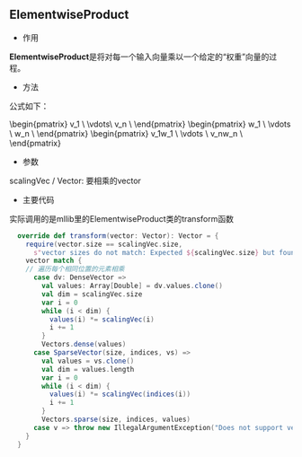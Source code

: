 ElementwiseProduct
--

- 作用

**ElementwiseProduct**是将对每一个输入向量乘以一个给定的“权重”向量的过程。


- 方法

公式如下：

\begin{pmatrix} v_1 \\ \vdots\\ v_n \\ \end{pmatrix}
\begin{pmatrix} w_1 \\ \vdots \\ w_n \\ \end{pmatrix} 
\begin{pmatrix} v_1w_1 \\ \vdots \\ v_nw_n \\ \end{pmatrix}

- 参数

scalingVec / Vector: 要相乘的vector


- 主要代码

实际调用的是mllib里的ElementwiseProduct类的transform函数
```scala
  override def transform(vector: Vector): Vector = {
    require(vector.size == scalingVec.size,
      s"vector sizes do not match: Expected ${scalingVec.size} but found ${vector.size}")
    vector match {
    // 遍历每个相同位置的元素相乘
      case dv: DenseVector =>
        val values: Array[Double] = dv.values.clone()
        val dim = scalingVec.size
        var i = 0
        while (i < dim) {
          values(i) *= scalingVec(i)
          i += 1
        }
        Vectors.dense(values)
      case SparseVector(size, indices, vs) =>
        val values = vs.clone()
        val dim = values.length
        var i = 0
        while (i < dim) {
          values(i) *= scalingVec(indices(i))
          i += 1
        }
        Vectors.sparse(size, indices, values)
      case v => throw new IllegalArgumentException("Does not support vector type " + v.getClass)
    }
  }
```





